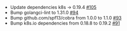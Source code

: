 * Update dependencies k8s -> 0.19.4 [#105](https://github.com/corneliusweig/rakkess/pull/105)
* Bump golangci-lint to 1.31.0 [#94](https://github.com/corneliusweig/rakkess/pull/94)
* Bump github.com/spf13/cobra from 1.0.0 to 1.1.0 [#93](https://github.com/corneliusweig/rakkess/pull/93)
* Bump k8s.io dependencies from 0.18.8 to 0.19.2 [#91](https://github.com/corneliusweig/rakkess/pull/91)
